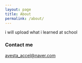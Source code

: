 ```yaml
---
layout: page
title: About
permalink: /about/
---
```


i will upload what i learned at school

### Contact me

[avesta_accel@naver.com](mailto:email@domain.com)
